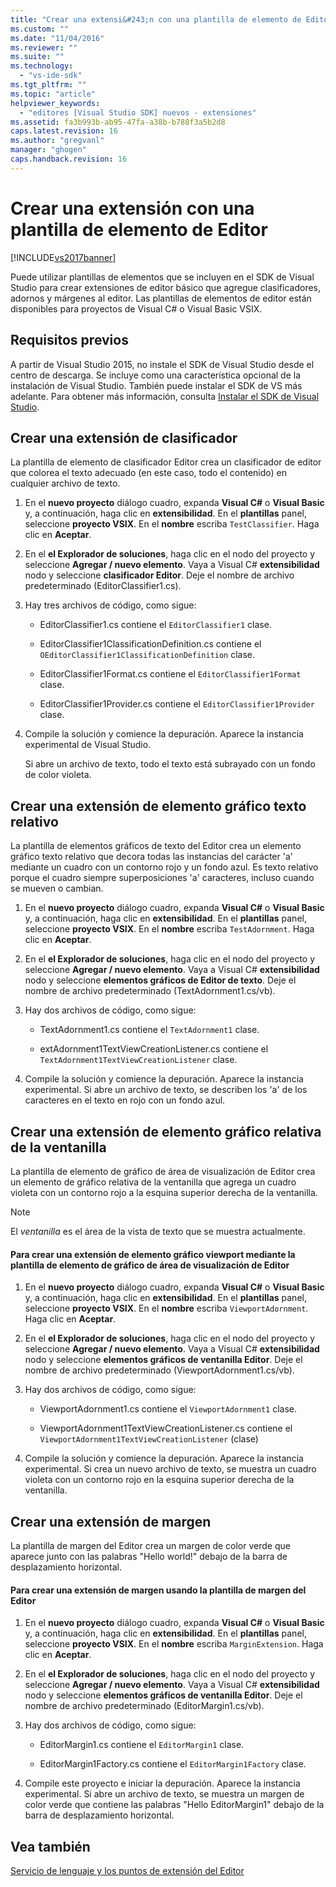 ```yaml
---
title: "Crear una extensi&#243;n con una plantilla de elemento de Editor | Microsoft Docs"
ms.custom: ""
ms.date: "11/04/2016"
ms.reviewer: ""
ms.suite: ""
ms.technology: 
  - "vs-ide-sdk"
ms.tgt_pltfrm: ""
ms.topic: "article"
helpviewer_keywords: 
  - "editores [Visual Studio SDK] nuevos - extensiones"
ms.assetid: fa3b993b-ab95-47fa-a38b-b788f3a5b2d8
caps.latest.revision: 16
ms.author: "gregvanl"
manager: "ghogen"
caps.handback.revision: 16
---
```

# Crear una extensi&#243;n con una plantilla de elemento de Editor
[!INCLUDE[vs2017banner](../code-quality/includes/vs2017banner.md)]

Puede utilizar plantillas de elementos que se incluyen en el SDK de Visual Studio para crear extensiones de editor básico que agregue clasificadores, adornos y márgenes al editor. Las plantillas de elementos de editor están disponibles para proyectos de Visual C\# o Visual Basic VSIX.  
  
## Requisitos previos  
 A partir de Visual Studio 2015, no instale el SDK de Visual Studio desde el centro de descarga. Se incluye como una característica opcional de la instalación de Visual Studio. También puede instalar el SDK de VS más adelante. Para obtener más información, consulta [Instalar el SDK de Visual Studio](../extensibility/installing-the-visual-studio-sdk.md).  
  
## Crear una extensión de clasificador  
 La plantilla de elemento de clasificador Editor crea un clasificador de editor que colorea el texto adecuado \(en este caso, todo el contenido\) en cualquier archivo de texto.  
  
1.  En el **nuevo proyecto** diálogo cuadro, expanda **Visual C\#** o **Visual Basic** y, a continuación, haga clic en **extensibilidad**. En el **plantillas** panel, seleccione **proyecto VSIX**. En el **nombre** escriba `TestClassifier`. Haga clic en **Aceptar**.  
  
2.  En el **el Explorador de soluciones**, haga clic en el nodo del proyecto y seleccione **Agregar \/ nuevo elemento**. Vaya a Visual C\# **extensibilidad** nodo y seleccione **clasificador Editor**. Deje el nombre de archivo predeterminado \(EditorClassifier1.cs\).  
  
3.  Hay tres archivos de código, como sigue:  
  
    -   EditorClassifier1.cs contiene el `EditorClassifier1` clase.  
  
    -   EditorClassifier1ClassificationDefinition.cs contiene el `OEditorClassifier1ClassificationDefinition` clase.  
  
    -   EditorClassifier1Format.cs contiene el `EditorClassifier1Format`  clase.  
  
    -   EditorClassifier1Provider.cs contiene el `EditorClassifier1Provider` clase.  
  
4.  Compile la solución y comience la depuración. Aparece la instancia experimental de Visual Studio.  
  
     Si abre un archivo de texto, todo el texto está subrayado con un fondo de color violeta.  
  
## Crear una extensión de elemento gráfico texto relativo  
 La plantilla de elementos gráficos de texto del Editor crea un elemento gráfico texto relativo que decora todas las instancias del carácter 'a' mediante un cuadro con un contorno rojo y un fondo azul. Es texto relativo porque el cuadro siempre superposiciones 'a' caracteres, incluso cuando se mueven o cambian.  
  
1.  En el **nuevo proyecto** diálogo cuadro, expanda **Visual C\#** o **Visual Basic** y, a continuación, haga clic en **extensibilidad**. En el **plantillas** panel, seleccione **proyecto VSIX**. En el **nombre** escriba `TestAdornment`. Haga clic en **Aceptar**.  
  
2.  En el **el Explorador de soluciones**, haga clic en el nodo del proyecto y seleccione **Agregar \/ nuevo elemento**. Vaya a Visual C\# **extensibilidad** nodo y seleccione **elementos gráficos de Editor de texto**. Deje el nombre de archivo predeterminado \(TextAdornment1.cs\/vb\).  
  
3.  Hay dos archivos de código, como sigue:  
  
    -   TextAdornment1.cs contiene el `TextAdornment1` clase.  
  
    -   extAdornment1TextViewCreationListener.cs contiene el `TextAdornment1TextViewCreationListener` clase.  
  
4.  Compile la solución y comience la depuración. Aparece la instancia experimental. Si abre un archivo de texto, se describen los 'a' de los caracteres en el texto en rojo con un fondo azul.  
  
## Crear una extensión de elemento gráfico relativa de la ventanilla  
 La plantilla de elemento de gráfico de área de visualización de Editor crea un elemento de gráfico relativa de la ventanilla que agrega un cuadro violeta con un contorno rojo a la esquina superior derecha de la ventanilla.  
  
> [!NOTE]
>  El *ventanilla* es el área de la vista de texto que se muestra actualmente.  
  
#### Para crear una extensión de elemento gráfico viewport mediante la plantilla de elemento de gráfico de área de visualización de Editor  
  
1.  En el **nuevo proyecto** diálogo cuadro, expanda **Visual C\#** o **Visual Basic** y, a continuación, haga clic en **extensibilidad**. En el **plantillas** panel, seleccione **proyecto VSIX**. En el **nombre** escriba `ViewportAdornment`. Haga clic en **Aceptar**.  
  
2.  En el **el Explorador de soluciones**, haga clic en el nodo del proyecto y seleccione **Agregar \/ nuevo elemento**. Vaya a Visual C\# **extensibilidad** nodo y seleccione **elementos gráficos de ventanilla Editor**. Deje el nombre de archivo predeterminado \(ViewportAdornment1.cs\/vb\).  
  
3.  Hay dos archivos de código, como sigue:  
  
    -   ViewportAdornment1.cs contiene el `ViewportAdornment1` clase.  
  
    -   ViewportAdornment1TextViewCreationListener.cs contiene el `ViewportAdornment1TextViewCreationListener` \(clase\)  
  
4.  Compile la solución y comience la depuración. Aparece la instancia experimental. Si crea un nuevo archivo de texto, se muestra un cuadro violeta con un contorno rojo en la esquina superior derecha de la ventanilla.  
  
## Crear una extensión de margen  
 La plantilla de margen del Editor crea un margen de color verde que aparece junto con las palabras "Hello world\!" debajo de la barra de desplazamiento horizontal.  
  
#### Para crear una extensión de margen usando la plantilla de margen del Editor  
  
1.  En el **nuevo proyecto** diálogo cuadro, expanda **Visual C\#** o **Visual Basic** y, a continuación, haga clic en **extensibilidad**. En el **plantillas** panel, seleccione **proyecto VSIX**. En el **nombre** escriba `MarginExtension`. Haga clic en **Aceptar**.  
  
2.  En el **el Explorador de soluciones**, haga clic en el nodo del proyecto y seleccione **Agregar \/ nuevo elemento**. Vaya a Visual C\# **extensibilidad** nodo y seleccione **elementos gráficos de ventanilla Editor**. Deje el nombre de archivo predeterminado \(EditorMargin1.cs\/vb\).  
  
3.  Hay dos archivos de código, como sigue:  
  
    -   EditorMargin1.cs contiene el `EditorMargin1` clase.  
  
    -   EditorMargin1Factory.cs contiene el `EditorMargin1Factory` clase.  
  
4.  Compile este proyecto e iniciar la depuración. Aparece la instancia experimental. Si abre un archivo de texto, se muestra un margen de color verde que contiene las palabras "Hello EditorMargin1" debajo de la barra de desplazamiento horizontal.  
  
## Vea también  
 [Servicio de lenguaje y los puntos de extensión del Editor](../extensibility/language-service-and-editor-extension-points.md)